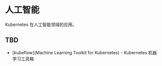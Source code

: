 # 人工智能

Kubernetes 在人工智能领域的应用。

## TBD

- [kubeflow](Machine Learning Toolkit for Kubernetes) - Kubernetes 机器学习工具箱